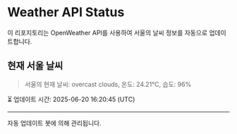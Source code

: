 
# Weather API Status

이 리포지토리는 OpenWeather API를 사용하여 서울의 날씨 정보를 자동으로 업데이트합니다.

## 현재 서울 날씨
> 서울의 현재 날씨: overcast clouds, 온도: 24.21°C, 습도: 96%

⏳ 업데이트 시간: 2025-06-20 16:20:45 (UTC)

---
자동 업데이트 봇에 의해 관리됩니다.
